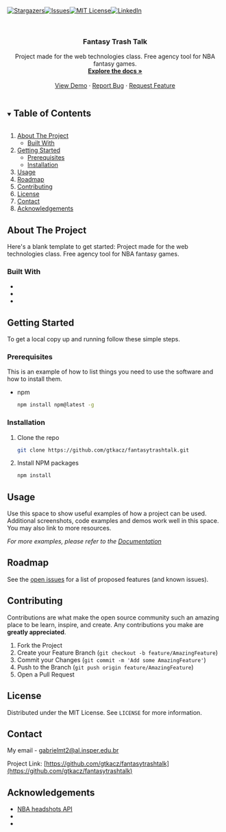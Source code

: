 <!--
*** Thanks for checking out the Best-README-Template. If you have a suggestion
*** that would make this better, please fork the repo and create a pull request
*** or simply open an issue with the tag "enhancement".
*** Thanks again! Now go create something AMAZING! :D
***
***
***
*** To avoid retyping too much info. Do a search and replace for the following:
*** gtkacz, fantasytrashtalk, twitter_handle, gabrielmt2@al.insper.edu.br, Fantasy Trash Talk, Project made for the web technologies class. Free agency tool for NBA fantasy games.
-->



<!-- PROJECT SHIELDS -->
<!--
*** I'm using markdown "reference style" links for readability.
*** Reference links are enclosed in brackets [ ] instead of parentheses ( ).
*** See the bottom of this document for the declaration of the reference variables
*** for contributors-url, forks-url, etc. This is an optional, concise syntax you may use.
*** https://www.markdownguide.org/basic-syntax/#reference-style-links
-->
<!-- [![Stargazers][stars-shield]][https://github.com/gtkacz/fantasytrashtalk/stargazers]
[![Issues][issues-shield]][https://github.com/gtkacz/fantasytrashtalk/issues]
[![MIT License][license-shieldhttps://github.com/gtkacz/fantasytrashtalk/blob/main/LICENSE]
[![LinkedIn][linkedin-shield]][https://www.linkedin.com/in/gabriel-tkacz-7877a8194/] -->

<p align="center">
  <div style="display: flex;flex-direction:row;">
    <a href="https://github.com/gtkacz/fantasytrashtalk/stargazers"><img src="https://img.shields.io/github/stars/gtkacz/fantasytrashtalk.svg?style=for-the-badge" alt="Stargazers"></a>
    <a href="https://github.com/gtkacz/fantasytrashtalk/issues"><img src="https://img.shields.io/github/issues/gtkacz/fantasytrashtalk.svg?style=for-the-badge" alt="Issues"></a>
    <a href="https://github.com/gtkacz/fantasytrashtalk/blob/main/LICENSE"><img src="https://img.shields.io/github/license/gtkacz/fantasytrashtalk.svg?style=for-the-badge" alt="MIT License"></a>
    <a href="https://www.linkedin.com/in/gabriel-tkacz-7877a8194/"><img src="https://img.shields.io/badge/-LinkedIn-black.svg?style=for-the-badge&logo=linkedin&colorB=555" alt="LinkedIn"></a>
  </div>
</p>

<!-- PROJECT LOGO -->
<br />
<p align="center">
  <!-- <a href="https://github.com/gtkacz/fantasytrashtalk">
    <img src="images/logo.png" alt="Logo" width="80" height="80">
  </a> -->

  <h3 align="center">Fantasy Trash Talk</h3>

  <p align="center">
    Project made for the web technologies class. Free agency tool for NBA fantasy games.
    <br />
    <a href="https://github.com/gtkacz/fantasytrashtalk"><strong>Explore the docs »</strong></a>
    <br />
    <br />
    <a href="https://github.com/gtkacz/fantasytrashtalk">View Demo</a>
    ·
    <a href="https://github.com/gtkacz/fantasytrashtalk/issues">Report Bug</a>
    ·
    <a href="https://github.com/gtkacz/fantasytrashtalk/issues">Request Feature</a>
  </p>
</p>



<!-- TABLE OF CONTENTS -->
<details open="open">
  <summary><h2 style="display: inline-block">Table of Contents</h2></summary>
  <ol>
    <li>
      <a href="#about-the-project">About The Project</a>
      <ul>
        <li><a href="#built-with">Built With</a></li>
      </ul>
    </li>
    <li>
      <a href="#getting-started">Getting Started</a>
      <ul>
        <li><a href="#prerequisites">Prerequisites</a></li>
        <li><a href="#installation">Installation</a></li>
      </ul>
    </li>
    <li><a href="#usage">Usage</a></li>
    <li><a href="#roadmap">Roadmap</a></li>
    <li><a href="#contributing">Contributing</a></li>
    <li><a href="#license">License</a></li>
    <li><a href="#contact">Contact</a></li>
    <li><a href="#acknowledgements">Acknowledgements</a></li>
  </ol>
</details>



<!-- ABOUT THE PROJECT -->
## About The Project

<!-- [![Product Name Screen Shot][product-screenshot]](https://example.com) -->

Here's a blank template to get started:
Project made for the web technologies class. Free agency tool for NBA fantasy games.


### Built With

* []()
* []()
* []()



<!-- GETTING STARTED -->
## Getting Started

To get a local copy up and running follow these simple steps.

### Prerequisites

This is an example of how to list things you need to use the software and how to install them.
* npm
  ```sh
  npm install npm@latest -g
  ```

### Installation

1. Clone the repo
   ```sh
   git clone https://github.com/gtkacz/fantasytrashtalk.git
   ```
2. Install NPM packages
   ```sh
   npm install
   ```



<!-- USAGE EXAMPLES -->
## Usage

Use this space to show useful examples of how a project can be used. Additional screenshots, code examples and demos work well in this space. You may also link to more resources.

_For more examples, please refer to the [Documentation](https://example.com)_



<!-- ROADMAP -->
## Roadmap

See the [open issues](https://github.com/gtkacz/fantasytrashtalk/issues) for a list of proposed features (and known issues).



<!-- CONTRIBUTING -->
## Contributing

Contributions are what make the open source community such an amazing place to be learn, inspire, and create. Any contributions you make are **greatly appreciated**.

1. Fork the Project
2. Create your Feature Branch (`git checkout -b feature/AmazingFeature`)
3. Commit your Changes (`git commit -m 'Add some AmazingFeature'`)
4. Push to the Branch (`git push origin feature/AmazingFeature`)
5. Open a Pull Request



<!-- LICENSE -->
## License

Distributed under the MIT License. See `LICENSE` for more information.



<!-- CONTACT -->
## Contact

My email - gabrielmt2@al.insper.edu.br

Project Link: [https://github.com/gtkacz/fantasytrashtalk](https://github.com/gtkacz/fantasytrashtalk)



<!-- ACKNOWLEDGEMENTS -->
## Acknowledgements

* [NBA headshots API](https://nba-players.herokuapp.com/)
* []()
* []()





<!-- MARKDOWN LINKS & IMAGES -->
<!-- https://www.markdownguide.org/basic-syntax/#reference-style-links -->
[contributors-shield]: https://img.shields.io/github/contributors/gtkacz/fantasytrashtalk.svg?style=for-the-badge
[contributors-url]: https://github.com/gtkacz/fantasytrashtalk/graphs/contributors
[forks-shield]: https://img.shields.io/github/forks/gtkacz/fantasytrashtalk.svg?style=for-the-badge
[forks-url]: https://github.com/gtkacz/fantasytrashtalk/network/members
[stars-shield]: https://img.shields.io/github/stars/gtkacz/fantasytrashtalk.svg?style=for-the-badge
[stars-url]: https://github.com/gtkacz/fantasytrashtalk/stargazers
[issues-shield]: https://img.shields.io/github/issues/gtkacz/fantasytrashtalk.svg?style=for-the-badge
[issues-url]: https://github.com/gtkacz/fantasytrashtalk/issues
[license-shield]: https://img.shields.io/github/license/gtkacz/fantasytrashtalk.svg?style=for-the-badge
[license-url]: https://github.com/gtkacz/fantasytrashtalk/blob/master/LICENSE.txt
[linkedin-shield]: https://img.shields.io/badge/-LinkedIn-black.svg?style=for-the-badge&logo=linkedin&colorB=555
[linkedin-url]: https://linkedin.com/in/gtkacz